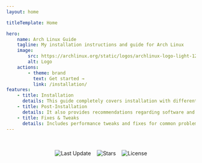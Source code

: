 ```yaml
---
layout: home

titleTemplate: Home

hero:
    name: Arch Linux Guide
    tagline: My installation instructions and guide for Arch Linux
    image:
        src: https://archlinux.org/static/logos/archlinux-logo-light-1200dpi.7ccd81fd52dc.png
        alt: Logo
    actions:
        - theme: brand
          text: Get started →
          link: /installation/
features:
    - title: Installation
      details: This guide completely covers installation with different desktop environments on BIOS and UEFI
    - title: Post-Installation
      details: It also provides recommendations regarding software and configuration
    - title: Fixes & Tweaks
      details: Includes performance tweaks and fixes for common problems
---
```


<div style="margin: 3rem 1rem 0 1rem; display: flex; flex-wrap: wrap; justify-content: center; gap: 1rem;">
    <img src="https://img.shields.io/github/last-commit/D3SOX/arch-guide.svg?style=for-the-badge&label=Last%20update" alt="Last Update" />
    <img src="https://img.shields.io/github/stars/D3SOX/arch-guide?style=for-the-badge" alt="Stars">
    <img src="https://img.shields.io/github/license/D3SOX/arch-guide?style=for-the-badge" alt="License">
</div>
